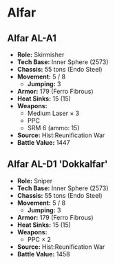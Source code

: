# Alfar
## Alfar AL-A1
- **Role:** Skirmisher
- **Tech Base:** Inner Sphere (2573)
- **Chassis:** 55 tons (Endo Steel)
- **Movement:** 5 / 8
  - **Jumping:** 3
- **Armor:** 179 (Ferro Fibrous)
- **Heat Sinks:** 15 (15)
- **Weapons:**
  - Medium Laser × 3
  - PPC
  - SRM 6 (ammo: 15)
- **Source:** Hist:Reunification War
- **Battle Value:** 1447

## Alfar AL-D1 'Dokkalfar'
- **Role:** Sniper
- **Tech Base:** Inner Sphere (2573)
- **Chassis:** 55 tons (Endo Steel)
- **Movement:** 5 / 8
  - **Jumping:** 3
- **Armor:** 179 (Ferro Fibrous)
- **Heat Sinks:** 15 (15)
- **Weapons:**
  - PPC × 2
- **Source:** Hist:Reunification War
- **Battle Value:** 1458

